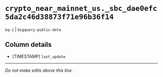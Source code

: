 # `crypto_near_mainnet_us._sbc_dae0efc5da2c46d38873f71e96b36f14`
`bq-1` | `bigquery-public-data`

## Column details
* [TIMESTAMP] `last_update`

-------------------------------------------------------------------------------
*Do not make edits above this line.*
